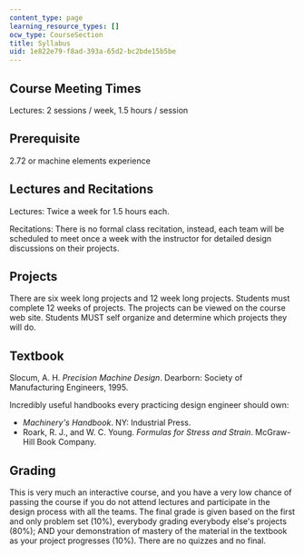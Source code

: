 ```yaml
---
content_type: page
learning_resource_types: []
ocw_type: CourseSection
title: Syllabus
uid: 1e822e79-f8ad-393a-65d2-bc2bde15b5be
---
```


Course Meeting Times
--------------------

Lectures: 2 sessions / week, 1.5 hours / session

Prerequisite
------------

2.72 or machine elements experience

Lectures and Recitations
------------------------

Lectures: Twice a week for 1.5 hours each.

Recitations: There is no formal class recitation, instead, each team will be scheduled to meet once a week with the instructor for detailed design discussions on their projects.

Projects
--------

There are six week long projects and 12 week long projects. Students must complete 12 weeks of projects. The projects can be viewed on the course web site. Students MUST self organize and determine which projects they will do.

Textbook
--------

Slocum, A. H. _Precision Machine Design_. Dearborn: Society of Manufacturing Engineers, 1995.

Incredibly useful handbooks every practicing design engineer should own:

*   _Machinery's Handbook_. NY: Industrial Press.
*   Roark, R. J., and W. C. Young. _Formulas for Stress and Strain_. McGraw-Hill Book Company.

Grading
-------

This is very much an interactive course, and you have a very low chance of passing the course if you do not attend lectures and participate in the design process with all the teams. The final grade is given based on the first and only problem set (10%), everybody grading everybody else's projects (80%); AND your demonstration of mastery of the material in the textbook as your project progresses (10%). There are no quizzes and no final.